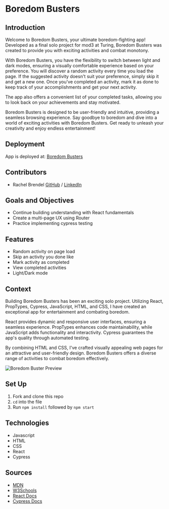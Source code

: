 # Boredom Busters

## Introduction
Welcome to Boredom Busters, your ultimate boredom-fighting app! Developed as a  final solo project for mod3 at Turing, Boredom Busters was created to provide you with exciting activities and combat monotony.

With Boredom Busters,  you have the flexibility to switch between light and dark modes, ensuring a visually comfortable experience based on your preference. You will discover a random activity every time you load the page. If the suggested activity doesn't suit your preference, simply skip it and get a new one. Once you've completed an activity, mark it as done to keep track of your accomplishments and get your next activity.

The app also offers a convenient list of your completed tasks, allowing you to look back on your achievements and stay motivated. 

Boredom Busters is designed to be user-friendly and intuitive, providing a seamless browsing experience. Say goodbye to boredom and dive into a world of exciting activities with Boredom Busters. Get ready to unleash your creativity and enjoy endless entertainment!

## Deployment

App is deployed at: [Boredom Busters](https://boredom-buster-3-9ii9oz2xl-brendel-r.vercel.app/)

## Contributors
  - Rachel Brendel [GitHub](https://github.com/brendel-r) / [LinkedIn](https://www.linkedin.com/in/rachel-brendel/)

## Goals and Objectives
- Continue building understanding with React fundamentals
- Create a multi-page UX using Router
- Practice implementing cypress testing

## Features
  - Random activity on page load
  - Skip an activity you done like
  - Mark activity as completed
  - View completed activities
  - Light/Dark mode
  
## Context 
Building Boredom Busters has been an exciting solo project. Utilizing React, PropTypes, Cypress, JavaScript, HTML, and CSS, I have created an exceptional app for entertainment and combating boredom.

React provides dynamic and responsive user interfaces, ensuring a seamless experience. PropTypes enhances code maintainability, while JavaScript adds functionality and interactivity. Cypress guarantees the app's quality through automated testing.

By combining HTML and CSS, I've crafted visually appealing web pages for an attractive and user-friendly design. Boredom Busters offers a diverse range of activities to combat boredom effectively.

![Boredom Buster Preview](https://media.giphy.com/media/v1.Y2lkPTc5MGI3NjExYTM3MDAxOTVmZGM5MTViMzMxMGE3MDIyOGNlYjhlMzVhODY2M2JhMiZlcD12MV9pbnRlcm5hbF9naWZzX2dpZklkJmN0PWc/EpkZDJd9MdZEZyAN56/giphy.gif)

## Set Up
1. Fork and clone this repo
1. `cd` into the file
1. Run `npm install` followed by `npm start`

## Technologies
  - Javascript
  - HTML
  - CSS
  - React
  - Cypress

## Sources
  - [MDN](http://developer.mozilla.org/en-US/)
  - [W3Schools](https://www.w3schools.com/)
  - [React Docs](https://react.dev/reference/react)
  - [Cypress Docs](https://docs.cypress.io/guides/overview/why-cypress)